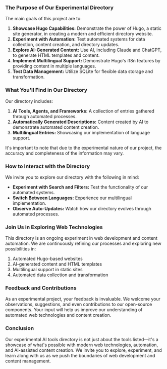 ### The Purpose of Our Experimental Directory

The main goals of this project are to:

1. **Showcase Hugo Capabilities:** Demonstrate the power of Hugo, a static site generator, in creating a modern and efficient directory website.
2. **Experiment with Automation:** Test automated systems for data collection, content creation, and directory updates.
3. **Explore AI-Generated Content:** Use AI, including Claude and ChatGPT, to generate HTML templates and content.
4. **Implement Multilingual Support:** Demonstrate Hugo's i18n features by providing content in multiple languages.
5. **Test Data Management:** Utilize SQLite for flexible data storage and transformation.

### What You'll Find in Our Directory

Our directory includes:

1. **AI Tools, Agents, and Frameworks:** A collection of entries gathered through automated processes.
2. **Automatically Generated Descriptions:** Content created by AI to demonstrate automated content creation.
3. **Multilingual Entries:** Showcasing our implementation of language support.

It's important to note that due to the experimental nature of our project, the accuracy and completeness of the information may vary.

### How to Interact with the Directory

We invite you to explore our directory with the following in mind:

- **Experiment with Search and Filters:** Test the functionality of our automated systems.
- **Switch Between Languages:** Experience our multilingual implementation.
- **Observe Auto-Updates:** Watch how our directory evolves through automated processes.

### Join Us in Exploring Web Technologies

This directory is an ongoing experiment in web development and content automation. We are continuously refining our processes and exploring new possibilities in:

1. Automated Hugo-based websites
2. AI-generated content and HTML templates
3. Multilingual support in static sites
4. Automated data collection and transformation

### Feedback and Contributions

As an experimental project, your feedback is invaluable. We welcome your observations, suggestions, and even contributions to our open-source components. Your input will help us improve our understanding of automated web technologies and content creation.

### Conclusion

Our experimental AI tools directory is not just about the tools listed—it's a showcase of what's possible with modern web technologies, automation, and AI-assisted content creation. We invite you to explore, experiment, and learn along with us as we push the boundaries of web development and content management.
